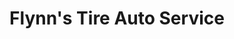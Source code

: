---
title: "Flynn's Tire Auto Service"
url: /meadville/flynns-tire-auto-service/
shop: Autowerkstatt
---
